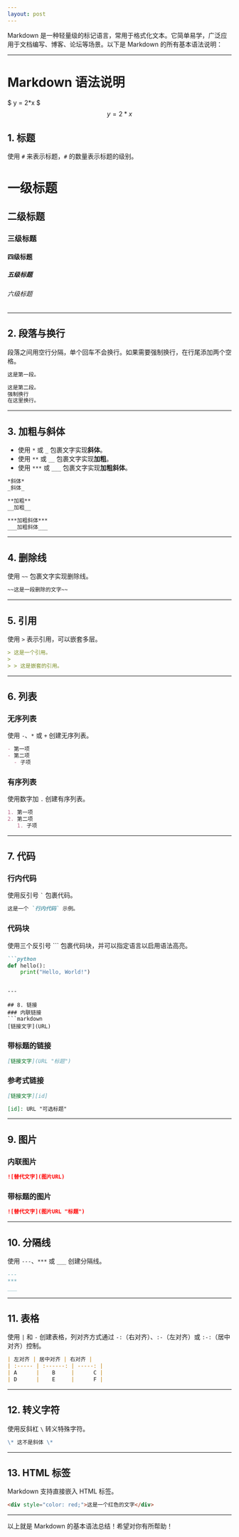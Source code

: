 ```yaml
---
layout: post
---
```


Markdown 是一种轻量级的标记语言，常用于格式化文本。它简单易学，广泛应用于文档编写、博客、论坛等场景。以下是 Markdown 的所有基本语法说明：

---

# Markdown 语法说明

$ y = 2*x $
$$ y = 2*x $$

## 1. 标题
使用 `#` 来表示标题，`#` 的数量表示标题的级别。



# 一级标题
## 二级标题
### 三级标题
#### 四级标题
##### 五级标题
###### 六级标题


---

## 2. 段落与换行
段落之间用空行分隔，单个回车不会换行。如果需要强制换行，在行尾添加两个空格。

```markdown
这是第一段。

这是第二段。
强制换行  
在这里换行。
```

---

## 3. 加粗与斜体
- 使用 `*` 或 `_` 包裹文字实现**斜体**。
- 使用 `**` 或 `__` 包裹文字实现**加粗**。
- 使用 `***` 或 `___` 包裹文字实现**加粗斜体**。

```markdown
*斜体*
_斜体_

**加粗**
__加粗__

***加粗斜体***
___加粗斜体___
```

---

## 4. 删除线
使用 `~~` 包裹文字实现删除线。

```markdown
~~这是一段删除的文字~~
```

---

## 5. 引用
使用 `>` 表示引用，可以嵌套多层。

```markdown
> 这是一个引用。
>
> > 这是嵌套的引用。
```

---

## 6. 列表
### 无序列表
使用 `-`、`*` 或 `+` 创建无序列表。

```markdown
- 第一项
- 第二项
  - 子项
```

### 有序列表
使用数字加 `.` 创建有序列表。

```markdown
1. 第一项
2. 第二项
   1. 子项
```

---

## 7. 代码
### 行内代码
使用反引号 `` ` `` 包裹代码。

```markdown
这是一个 `行内代码` 示例。
```

### 代码块
使用三个反引号 ``` 包裹代码块，并可以指定语言以启用语法高亮。

```markdown
```python
def hello():
    print("Hello, World!")
```
```

---

## 8. 链接
### 内联链接
```markdown
[链接文字](URL)
```

### 带标题的链接
```markdown
[链接文字](URL "标题")
```

### 参考式链接
```markdown
[链接文字][id]

[id]: URL "可选标题"
```

---

## 9. 图片
### 内联图片
```markdown
![替代文字](图片URL)
```

### 带标题的图片
```markdown
![替代文字](图片URL "标题")
```

---

## 10. 分隔线
使用 `---`、`***` 或 `___` 创建分隔线。

```markdown
---
***
___
```

---

## 11. 表格
使用 `|` 和 `-` 创建表格，列对齐方式通过 `-:`（右对齐）、`:-`（左对齐）或 `:-:`（居中对齐）控制。

```markdown
| 左对齐 | 居中对齐 | 右对齐 |
| :----- | :------: | -----: |
| A      |    B     |      C |
| D      |    E     |      F |
```

---

## 12. 转义字符
使用反斜杠 `\` 转义特殊字符。

```markdown
\* 这不是斜体 \*
```

---

## 13. HTML 标签
Markdown 支持直接嵌入 HTML 标签。

```markdown
<div style="color: red;">这是一个红色的文字</div>
```

---

以上就是 Markdown 的基本语法总结！希望对你有所帮助！